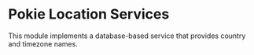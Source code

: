 Pokie Location Services
=======================

This module implements a database-based service that provides country and timezone names.
